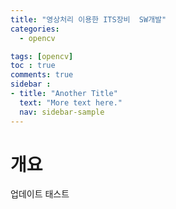 ```yaml
---
title: "영상처리 이용한 ITS장비  SW개발"
categories:
  - opencv

tags: [opencv]
toc : true
comments: true
sidebar :
- title: "Another Title"
  text: "More text here."
  nav: sidebar-sample
---
```

# 개요
 업데이트 태스트

